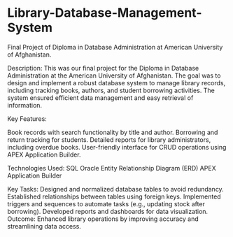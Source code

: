 # Library-Database-Management-System
Final Project of Diploma in Database Administration at American University of Afghanistan. 

Description:
This was our final project for the Diploma in Database Administration at the American University of Afghanistan. The goal was to design and implement a robust database system to manage library records, including tracking books, authors, and student borrowing activities. The system ensured efficient data management and easy retrieval of information.

Key Features:

Book records with search functionality by title and author.
Borrowing and return tracking for students.
Detailed reports for library administrators, including overdue books.
User-friendly interface for CRUD operations using APEX Application Builder.

Technologies Used:
SQL Oracle 
Entity Relationship Diagram (ERD)
APEX Application Builder

Key Tasks:
Designed and normalized database tables to avoid redundancy.
Established relationships between tables using foreign keys.
Implemented triggers and sequences to automate tasks (e.g., updating stock after borrowing).
Developed reports and dashboards for data visualization.
Outcome:
Enhanced library operations by improving accuracy and streamlining data access.

